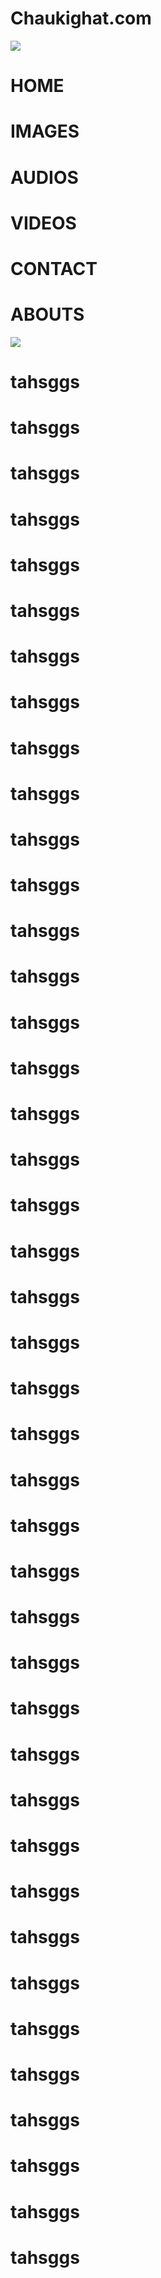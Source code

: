 <html>
<head>
<meta content='user-scalable=0' name='viewport' />
<link href="styles.css" rel="stylesheet">
</head>
<body>
<div id="a">
<h1 id="h11">Chaukighat.com</h1>
</div>
<div id="b" onclick="a();b();c();d();e();f()">
<div id="c"></div>
<div id="c"></div>
<div id="c"></div>
</div>
<div id="d">
<img id="img1" src="http://www.nepal.at/gfx/flagofnepal-right_v2.gif">
</div>
<h1 onclick="a1()"id="manu1" style="transition:300ms;">HOME</h1>
<h1 onclick="a1()"id="manu2" style="transition:400ms;">IMAGES</h1>
<h1 onclick="a1()"id="manu3" style="transition:500ms;">AUDIOS</h1>
<h1 onclick="a1()"id="manu4" style="transition:600ms;">VIDEOS</h1>
<h1 onclick="a1()"id="manu5" style="transition:700ms;">CONTACT</h1>
<h1 onclick="a1()"id="manu6" style="transition:800ms;">ABOUTS</h1>
<img src="2017-06-03-22-45-42-567.jpg">
<h1>tahsggs</h1>
	<h1>tahsggs</h1>
	<h1>tahsggs</h1>
	<h1>tahsggs</h1>
	<h1>tahsggs</h1>
	<h1>tahsggs</h1>
	<h1>tahsggs</h1>
	<h1>tahsggs</h1>
	<h1>tahsggs</h1>
	<h1>tahsggs</h1>
	<h1>tahsggs</h1>
	<h1>tahsggs</h1>
	<h1>tahsggs</h1>
	<h1>tahsggs</h1>
	<h1>tahsggs</h1>
	<h1>tahsggs</h1>
	<h1>tahsggs</h1>
	<h1>tahsggs</h1>
	<h1>tahsggs</h1>
	<h1>tahsggs</h1>
	<h1>tahsggs</h1>
	<h1>tahsggs</h1>
	<h1>tahsggs</h1>
	<h1>tahsggs</h1>
	<h1>tahsggs</h1>
	<h1>tahsggs</h1>
	<h1>tahsggs</h1>
	<h1>tahsggs</h1>
	<h1>tahsggs</h1>
	<h1>tahsggs</h1>
	<h1>tahsggs</h1>
	<h1>tahsggs</h1>
	<h1>tahsggs</h1>
	<h1>tahsggs</h1>
	<h1>tahsggs</h1>
	<h1>tahsggs</h1>
	<h1>tahsggs</h1>
	<h1>tahsggs</h1>
	<h1>tahsggs</h1>
	<h1>tahsggs</h1>
	<h1>tahsggs</h1>
	<h1>tahsggs</h1>
	</body>
<script>
function a(){
 x=document.getElementById("manu1");
 if(x.style.marginLeft==="14.5%")
 {x.style.marginLeft="-110%";}
 else{x.style.marginLeft="14.5%";}
 }
 function b(){
 x=document.getElementById("manu2");
 if(x.style.marginLeft==="14.5%")
 {x.style.marginLeft="-110%";}
 else{x.style.marginLeft="14.5%";}
 }
 function c(){
 x=document.getElementById("manu3");
 if(x.style.marginLeft==="14.5%")
 {x.style.marginLeft="-110%";}
 else{x.style.marginLeft="14.5%";}
 }
 function d(){
 x=document.getElementById("manu4");
 if(x.style.marginLeft==="14.5%")
 {x.style.marginLeft="-110%";}
 else{x.style.marginLeft="14.5%";}
 }
 function e(){
 x=document.getElementById("manu5");  
 if(x.style.marginLeft==="14.5%")
 {x.style.marginLeft="-110%";}
 else{x.style.marginLeft="14.5%";}
 }
 function f(){
 x=document.getElementById("manu6");
 if(x.style.marginLeft==="14.5%")
 {x.style.marginLeft="-110%";}
 else{x.style.marginLeft="14.5%";}
 }
 function a1(){
	 document.getElementById("manu1").style.marginLeft="-110%";
	 document.getElementById("manu2").style.marginLeft="-110%";
	 document.getElementById("manu3").style.marginLeft="-110%";
	 document.getElementById("manu4").style.marginLeft="-110%";
	 document.getElementById("manu5").style.marginLeft="-110%";
	 document.getElementById("manu6").style.marginLeft="-110%";
 }
 
 
 setInterval(function (){
	 document.getElementById("b").click();
 },1000);
 
</script>
	
</html>
